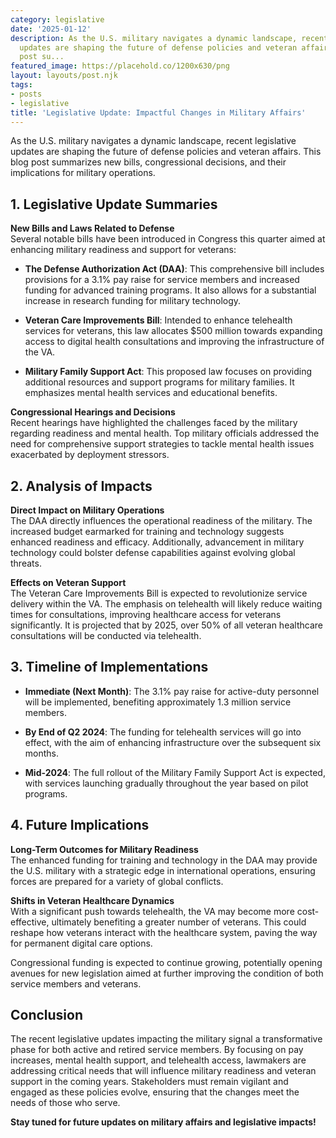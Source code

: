 ```yaml
---
category: legislative
date: '2025-01-12'
description: As the U.S. military navigates a dynamic landscape, recent legislative
  updates are shaping the future of defense policies and veteran affairs. This blog
  post su...
featured_image: https://placehold.co/1200x630/png
layout: layouts/post.njk
tags:
- posts
- legislative
title: 'Legislative Update: Impactful Changes in Military Affairs'
---
```


As the U.S. military navigates a dynamic landscape, recent legislative updates are shaping the future of defense policies and veteran affairs. This blog post summarizes new bills, congressional decisions, and their implications for military operations.

## 1. Legislative Update Summaries

**New Bills and Laws Related to Defense**  
Several notable bills have been introduced in Congress this quarter aimed at enhancing military readiness and support for veterans:

- **The Defense Authorization Act (DAA)**: This comprehensive bill includes provisions for a 3.1% pay raise for service members and increased funding for advanced training programs. It also allows for a substantial increase in research funding for military technology.

- **Veteran Care Improvements Bill**: Intended to enhance telehealth services for veterans, this law allocates $500 million towards expanding access to digital health consultations and improving the infrastructure of the VA.

- **Military Family Support Act**: This proposed law focuses on providing additional resources and support programs for military families. It emphasizes mental health services and educational benefits.

**Congressional Hearings and Decisions**  
Recent hearings have highlighted the challenges faced by the military regarding readiness and mental health. Top military officials addressed the need for comprehensive support strategies to tackle mental health issues exacerbated by deployment stressors.

## 2. Analysis of Impacts

**Direct Impact on Military Operations**  
The DAA directly influences the operational readiness of the military. The increased budget earmarked for training and technology suggests enhanced readiness and efficacy. Additionally, advancement in military technology could bolster defense capabilities against evolving global threats.

**Effects on Veteran Support**  
The Veteran Care Improvements Bill is expected to revolutionize service delivery within the VA. The emphasis on telehealth will likely reduce waiting times for consultations, improving healthcare access for veterans significantly. It is projected that by 2025, over 50% of all veteran healthcare consultations will be conducted via telehealth.

## 3. Timeline of Implementations

- **Immediate (Next Month)**: The 3.1% pay raise for active-duty personnel will be implemented, benefiting approximately 1.3 million service members.

- **By End of Q2 2024**: The funding for telehealth services will go into effect, with the aim of enhancing infrastructure over the subsequent six months.

- **Mid-2024**: The full rollout of the Military Family Support Act is expected, with services launching gradually throughout the year based on pilot programs.

## 4. Future Implications

**Long-Term Outcomes for Military Readiness**  
The enhanced funding for training and technology in the DAA may provide the U.S. military with a strategic edge in international operations, ensuring forces are prepared for a variety of global conflicts.

**Shifts in Veteran Healthcare Dynamics**  
With a significant push towards telehealth, the VA may become more cost-effective, ultimately benefiting a greater number of veterans. This could reshape how veterans interact with the healthcare system, paving the way for permanent digital care options.

Congressional funding is expected to continue growing, potentially opening avenues for new legislation aimed at further improving the condition of both service members and veterans.

## Conclusion

The recent legislative updates impacting the military signal a transformative phase for both active and retired service members. By focusing on pay increases, mental health support, and telehealth access, lawmakers are addressing critical needs that will influence military readiness and veteran support in the coming years. Stakeholders must remain vigilant and engaged as these policies evolve, ensuring that the changes meet the needs of those who serve.

**Stay tuned for future updates on military affairs and legislative impacts!**